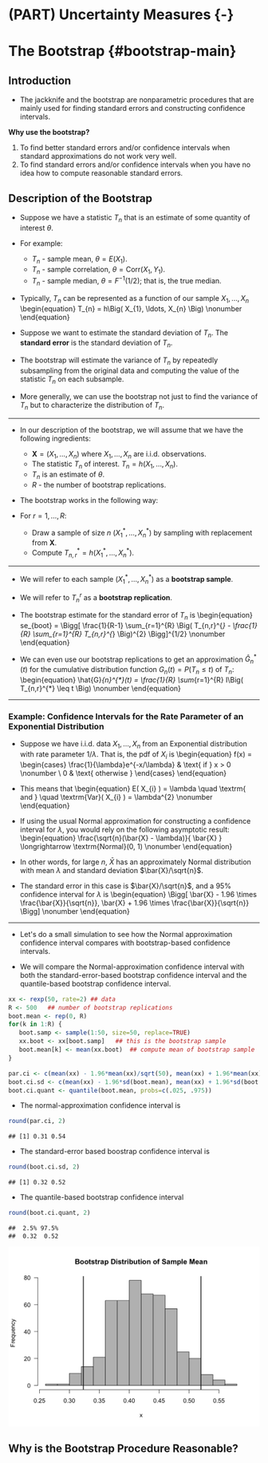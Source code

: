 # (PART) Uncertainty Measures {-} 

# The Bootstrap {#bootstrap-main}

## Introduction

* The jackknife and the bootstrap are nonparametric procedures that are mainly used for finding standard errors
and constructing confidence intervals.

**Why use the bootstrap?**

1. To find better standard errors and/or confidence intervals when standard approximations do not work very well.
1. To find standard errors and/or confidence intervals when you have no idea how to compute reasonable standard errors.

## Description of the Bootstrap

* Suppose we have a statistic $T_{n}$ that is an estimate of some quantity of interest $\theta$.

* For example:
    + $T_{n}$ - sample mean, $\theta = E(X_{1})$.
    + $T_{n}$ - sample correlation, $\theta = \textrm{Corr}(X_{1}, Y_{1})$.
    + $T_{n}$ - sample median, $\theta = F^{-1}(1/2)$; that is, the true median. 

* Typically, $T_{n}$ can be represented as a function of our sample $X_{1}, \ldots, X_{n}$
\begin{equation}
T_{n} = h\Big( X_{1}, \ldots, X_{n}   \Big)  \nonumber
\end{equation}

* Suppose we want to estimate the standard deviation of $T_{n}$. The **standard error** 
is the standard deviation of $T_{n}$.

* The bootstrap will estimate the variance of $T_{n}$ by repeatedly subsampling from 
the original data and computing the value of the statistic $T_{n}$ on each subsample. 

* More generally, we can use the bootstrap not just to find the variance of $T_{n}$
but to characterize the distribution of $T_{n}$.

---

* In our description of the bootstrap, we will assume that we have the following ingredients:
    + $\mathbf{X} = (X_{1}, \ldots, X_{n})$ where $X_{1}, \ldots, X_{n}$ are i.i.d. observations.
    + The statistic $T_{n}$ of interest. $T_{n} = h(X_{1}, \ldots, X_{n})$.
    + $T_{n}$ is an estimate of $\theta$.
    + $R$ - the number of bootstrap replications.

* The bootstrap works in the following way:
* For $r = 1, \ldots, R$:
    + Draw a sample of size $n$ $(X_{1}^{*}, \ldots, X_{n}^{*})$ by sampling with replacement from $\mathbf{X}$.
    + Compute $T_{n,r}^{*} = h(X_{1}^{*}, \ldots, X_{n}^{*})$. 

---

* We will refer to each sample $(X_{1}^{*}, \ldots, X_{n}^{*})$ as a **bootstrap sample**.

* We will refer to $T_{n}^{r}$ as a **bootstrap replication**.

* The bootstrap estimate for the standard error of $T_{n}$ is
\begin{equation}
se_{boot} = \Bigg[ \frac{1}{R-1} \sum_{r=1}^{R} \Big( T_{n,r}^{*} - \frac{1}{R} \sum_{r=1}^{R} T_{n,r}^{*} \Big)^{2} \Bigg]^{1/2} \nonumber
\end{equation}

* We can even use our bootstrap replications to get an approximation $\hat{G}_{n}^{*}(t)$ for the cumulative distribution function 
$G_{n}(t) = P(T_{n} \leq t)$ of $T_{n}$:
\begin{equation}
\hat{G}_{n}^{*}(t) = \frac{1}{R} \sum_{r=1}^{R} I\Big( T_{n,r}^{*} \leq t \Big) \nonumber
\end{equation}

---




### Example: Confidence Intervals for the Rate Parameter of an Exponential Distribution

* Suppose we have i.i.d. data $X_{1}, \ldots, X_{n}$ from an Exponential distribution with rate parameter $1/\lambda$.
That is, the pdf of $X_{i}$ is
\begin{equation}
f(x)
= \begin{cases}
\frac{1}{\lambda}e^{-x/\lambda} & \text{  if  }  x > 0 \nonumber \\
0  & \text{ otherwise }
\end{cases}
\end{equation}

* This means that 
\begin{equation}
E( X_{i} )  = \lambda \quad \textrm{ and } \quad \textrm{Var}( X_{i} ) = \lambda^{2} \nonumber
\end{equation}

* If using the usual Normal approximation for constructing a confidence interval for $\lambda$, you would
rely on the following asymptotic result:
\begin{equation}
\frac{\sqrt{n}(\bar{X} - \lambda)}{ \bar{X} }  \longrightarrow \textrm{Normal}(0, 1) \nonumber
\end{equation}

* In other words, for large $n$, $\bar{X}$ has an approximately Normal distribution with mean $\lambda$
and standard deviation $\bar{X}/\sqrt{n}$.


* The standard error in this case is $\bar{X}/\sqrt{n}$, and a $95\%$ confidence interval for $\lambda$ is 
\begin{equation}
\Bigg[ \bar{X} - 1.96 \times \frac{\bar{X}}{\sqrt{n}}, \bar{X} + 1.96 \times \frac{\bar{X}}{\sqrt{n}} \Bigg] \nonumber
\end{equation}

---

* Let's do a small simulation to see how the Normal approximation confidence interval compares with
bootstrap-based confidence intervals.

* We will compare the Normal-approximation confidence interval with both the standard-error-based bootstrap
confidence interval and the quantile-based bootstrap confidence interval. 




```r
xx <- rexp(50, rate=2) ## data
R <- 500   ## number of bootstrap replications
boot.mean <- rep(0, R)
for(k in 1:R) {
   boot.samp <- sample(1:50, size=50, replace=TRUE)
   xx.boot <- xx[boot.samp]   ## this is the bootstrap sample
   boot.mean[k] <- mean(xx.boot)  ## compute mean of bootstrap sample
}
```


```r
par.ci <- c(mean(xx) - 1.96*mean(xx)/sqrt(50), mean(xx) + 1.96*mean(xx)/sqrt(50))
boot.ci.sd <- c(mean(xx) - 1.96*sd(boot.mean), mean(xx) + 1.96*sd(boot.mean))
boot.ci.quant <- quantile(boot.mean, probs=c(.025, .975))
```

* The normal-approximation confidence interval is

```r
round(par.ci, 2)
```

```
## [1] 0.31 0.54
```
* The standard-error based boostrap confidence interval is

```r
round(boot.ci.sd, 2)
```

```
## [1] 0.32 0.52
```
* The quantile-based bootstrap confidence interval

```r
round(boot.ci.quant, 2)
```

```
##  2.5% 97.5% 
##  0.32  0.52
```

<img src="09-bootstrap_files/figure-html/unnamed-chunk-7-1.png" width="672" />

## Why is the Bootstrap Procedure Reasonable?




